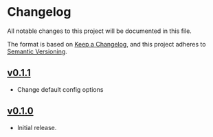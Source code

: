 # Changelog

All notable changes to this project will be documented in this file.

The format is based on [Keep a Changelog](https://keepachangelog.com/en/1.1.0/),
and this project adheres to [Semantic Versioning](https://semver.org/spec/v2.0.0.html).

## [v0.1.1]

- Change default config options

## [v0.1.0]

- Initial release.

[v0.1.0]: https://github.com/maksim789456/RepoBomboclat/releases/tag/0.1.0
[v0.1.1]: https://github.com/maksim789456/RepoBomboclat/releases/tag/v0.1.1